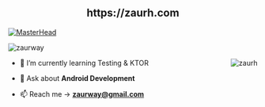 
<h2 align="center">https://zaurh.com</h2> 

[![MasterHead](https://i.hizliresim.com/gl7cx5q.gif)](zaurh.com)


<p align="left"> <img src="https://komarev.com/ghpvc/?username=zaurh&label=Profile%20views&color=0eb64f&style=flat" alt="zaurway" /> </p>

- 🌱 I’m currently learning Testing & KTOR   <img align="right" src="https://github-readme-streak-stats.herokuapp.com/?user=zaurh&&theme=tokyonight" alt="zaurh" />

- 💬 Ask about **Android Development** 

- 📫 Reach me -> **zaurway@gmail.com**


 


